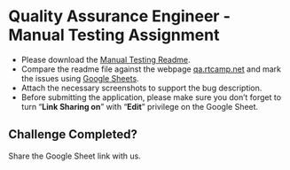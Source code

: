 # Quality Assurance Engineer - Manual Testing Assignment

*   Please download the [Manual Testing Readme](https://github.com/rtCamp/hiring-assignments/blob/master/QA/Manual-Testing-Readme.png).
*   Compare the readme file against the webpage [qa.rtcamp.net](http://qa.rtcamp.net) and mark the issues using [Google Sheets](https://www.google.co.in/sheets/about/).
*   Attach the necessary screenshots to support the bug description.
*   Before submitting the application, please make sure you don’t forget to turn “**Link Sharing on**” with “**Edit**” privilege on the Google Sheet.

Challenge Completed?
--------------------

Share the Google Sheet link with us.
